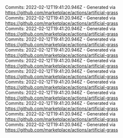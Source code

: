 Commits: 2022-02-12T19:41:20.946Z - Generated via https://github.com/marketplace/actions/artificial-grass
<br>
Commits: 2022-02-12T19:41:20.946Z - Generated via https://github.com/marketplace/actions/artificial-grass
<br>
Commits: 2022-02-12T19:41:20.946Z - Generated via https://github.com/marketplace/actions/artificial-grass
<br>
Commits: 2022-02-12T19:41:20.946Z - Generated via https://github.com/marketplace/actions/artificial-grass
<br>
Commits: 2022-02-12T19:41:20.946Z - Generated via https://github.com/marketplace/actions/artificial-grass
<br>
Commits: 2022-02-12T19:41:20.946Z - Generated via https://github.com/marketplace/actions/artificial-grass
<br>
Commits: 2022-02-12T19:41:20.946Z - Generated via https://github.com/marketplace/actions/artificial-grass
<br>
Commits: 2022-02-12T19:41:20.946Z - Generated via https://github.com/marketplace/actions/artificial-grass
<br>
Commits: 2022-02-12T19:41:20.946Z - Generated via https://github.com/marketplace/actions/artificial-grass
<br>
Commits: 2022-02-12T19:41:20.946Z - Generated via https://github.com/marketplace/actions/artificial-grass
<br>
Commits: 2022-02-12T19:41:20.946Z - Generated via https://github.com/marketplace/actions/artificial-grass
<br>
Commits: 2022-02-12T19:41:20.946Z - Generated via https://github.com/marketplace/actions/artificial-grass
<br>
